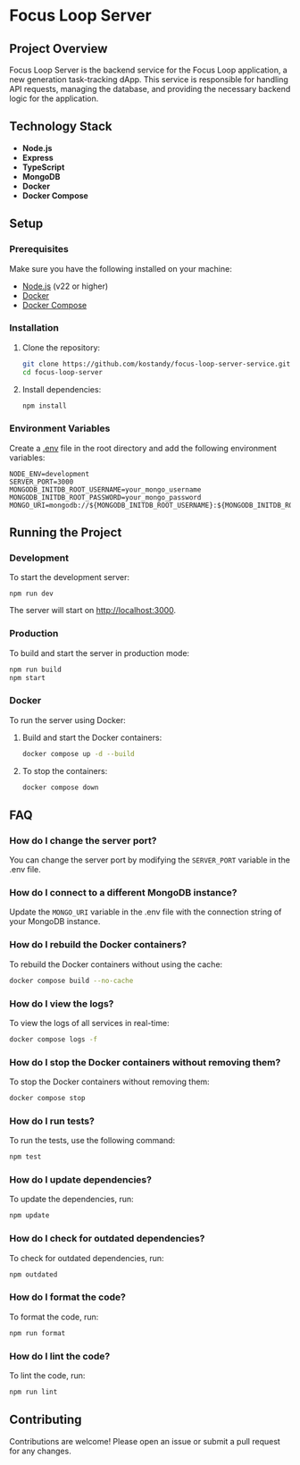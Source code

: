 # Focus Loop Server

## Project Overview

Focus Loop Server is the backend service for the Focus Loop application, a new generation task-tracking dApp. This service is responsible for handling API requests, managing the database, and providing the necessary backend logic for the application.

## Technology Stack

- **Node.js**
- **Express**
- **TypeScript**
- **MongoDB**
- **Docker**
- **Docker Compose**

## Setup

### Prerequisites

Make sure you have the following installed on your machine:

- [Node.js](https://nodejs.org/) (v22 or higher)
- [Docker](https://www.docker.com/)
- [Docker Compose](https://docs.docker.com/compose/)

### Installation

1. Clone the repository:

    ```bash
    git clone https://github.com/kostandy/focus-loop-server-service.git
    cd focus-loop-server
    ```

2. Install dependencies:

    ```bash
    npm install
    ```

### Environment Variables

Create a [.env](http://_vscodecontentref_/1) file in the root directory and add the following environment variables:

```env
NODE_ENV=development
SERVER_PORT=3000
MONGODB_INITDB_ROOT_USERNAME=your_mongo_username
MONGODB_INITDB_ROOT_PASSWORD=your_mongo_password
MONGO_URI=mongodb://${MONGODB_INITDB_ROOT_USERNAME}:${MONGODB_INITDB_ROOT_PASSWORD}@mongo/
```

## Running the Project

### Development

To start the development server:

```npm run dev```

The server will start on <http://localhost:3000>.

### Production

To build and start the server in production mode:

```bash
npm run build
npm start
```

### Docker

To run the server using Docker:

1. Build and start the Docker containers:

    ```bash
    docker compose up -d --build
    ```

2. To stop the containers:

    ```bash
    docker compose down
    ```

## FAQ

### How do I change the server port?

You can change the server port by modifying the `SERVER_PORT` variable in the .env file.

### How do I connect to a different MongoDB instance?

Update the `MONGO_URI` variable in the .env file with the connection string of your MongoDB instance.

### How do I rebuild the Docker containers?

To rebuild the Docker containers without using the cache:

```bash
docker compose build --no-cache
```

### How do I view the logs?

To view the logs of all services in real-time:

```bash
docker compose logs -f
```

### How do I stop the Docker containers without removing them?

To stop the Docker containers without removing them:

```bash
docker compose stop
```

### How do I run tests?

To run the tests, use the following command:

```bash
npm test
```

### How do I update dependencies?

To update the dependencies, run:

```bash
npm update
```

### How do I check for outdated dependencies?

To check for outdated dependencies, run:

```bash
npm outdated
```

### How do I format the code?

To format the code, run:

```bash
npm run format
```

### How do I lint the code?

To lint the code, run:

```bash
npm run lint
```

## Contributing

Contributions are welcome! Please open an issue or submit a pull request for any changes.
